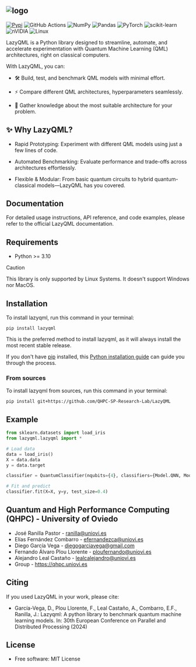![logo](./docs/logo.jpg)
---
[![Pypi](https://img.shields.io/badge/pypi-%23ececec.svg?style=for-the-badge&logo=pypi&logoColor=1f73b7)](https://pypi.python.org/pypi/lazyqml)
![GitHub Actions](https://img.shields.io/badge/github%20actions-%232671E5.svg?style=for-the-badge&logo=githubactions&logoColor=white) 
![NumPy](https://img.shields.io/badge/numpy-%23013243.svg?style=for-the-badge&logo=numpy&logoColor=white)
![Pandas](https://img.shields.io/badge/pandas-%23150458.svg?style=for-the-badge&logo=pandas&logoColor=white)
![PyTorch](https://img.shields.io/badge/PyTorch-%23EE4C2C.svg?style=for-the-badge&logo=PyTorch&logoColor=white)
![scikit-learn](https://img.shields.io/badge/scikit--learn-%23F7931E.svg?style=for-the-badge&logo=scikit-learn&logoColor=white)
![nVIDIA](https://img.shields.io/badge/cuda-000000.svg?style=for-the-badge&logo=nVIDIA&logoColor=green)
![Linux](https://img.shields.io/badge/Linux-FCC624?style=for-the-badge&logo=linux&logoColor=black)



LazyQML is a Python library designed to streamline, automate, and accelerate experimentation with Quantum Machine Learning (QML) architectures, right on classical computers.

With LazyQML, you can:
  - 🛠️ Build, test, and benchmark QML models with minimal effort.
  
  - ⚡ Compare different QML architectures, hyperparameters seamlessly.
  
  - 🧠 Gather knowledge about the most suitable architecture for your problem.

## ✨ Why LazyQML?

- Rapid Prototyping: Experiment with different QML models using just a few lines of code.

- Automated Benchmarking: Evaluate performance and trade-offs across architectures effortlessly.

- Flexible & Modular: From basic quantum circuits to hybrid quantum-classical models—LazyQML has you covered.

## Documentation
For detailed usage instructions, API reference, and code examples, please refer to the official LazyQML documentation.

## Requirements

- Python >= 3.10

> [!CAUTION]
> This library is only supported by Linux Systems. It doesn't support Windows nor MacOS. 


## Installation
To install lazyqml, run this command in your terminal:

```
pip install lazyqml
```

This is the preferred method to install lazyqml, as it will always install the most recent stable release.

If you don't have [pip](https://pip.pypa.io) installed, this [Python installation guide](http://docs.python-guide.org/en/latest/starting/installation/) can guide you through the process.

### From sources

To install lazyqml from sources, run this command in your terminal:

```
pip install git+https://github.com/QHPC-SP-Research-Lab/LazyQML
```
## Example

```python 
from sklearn.datasets import load_iris
from lazyqml.lazyqml import *

# Load data
data = load_iris()
X = data.data
y = data.target

classifier = QuantumClassifier(nqubits={4}, classifiers={Model.QNN, Model.QSVM}, epochs=10)

# Fit and predict
classifier.fit(X=X, y=y, test_size=0.4)
```

## Quantum and High Performance Computing (QHPC) - University of Oviedo    
- José Ranilla Pastor - ranilla@uniovi.es
- Elías Fernández Combarro - efernandezca@uniovi.es
- Diego García Vega - diegogarciavega@gmail.com
- Fernando Álvaro Plou Llorente - ploufernando@uniovi.es
- Alejandro Leal Castaño - lealcalejandro@uniovi.es
- Group - https://qhpc.uniovi.es

## Citing
If you used LazyQML in your work, please cite:
- García-Vega, D., Plou Llorente, F., Leal Castaño, A., Combarro, E.F., Ranilla, J.: Lazyqml: A python library to benchmark quantum machine learning models. In: 30th European Conference on Parallel and Distributed Processing (2024)

## License
- Free software: MIT License

